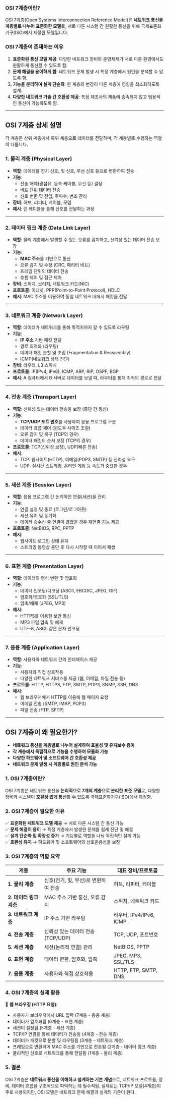 ### OSI 7계층이란?
OSI 7계층(Open Systems Interconnection Reference Model)은 **네트워크 통신을 계층별로 나누어 표준화한 모델**로, 서로 다른 시스템 간 원활한 통신을 위해 국제표준화기구(ISO)에서 제정한 모델입니다.

### OSI 7계층이 존재하는 이유
1. **표준화된 통신 모델 제공**: 다양한 네트워크 장비와 운영체제가 서로 다른 환경에서도 원활하게 통신할 수 있도록 함.
2. **문제 해결을 용이하게 함**: 네트워크 문제 발생 시 특정 계층에서 원인을 분석할 수 있도록 함.
3. **기능을 분리하여 설계 단순화**: 한 계층의 변경이 다른 계층에 영향을 최소화하도록 설계.
4. **다양한 네트워크 기술 간 호환성 제공**: 특정 제조사의 제품에 종속되지 않고 범용적인 통신이 가능하도록 함.

---

## OSI 7계층 상세 설명
각 계층은 상위 계층에서 하위 계층으로 데이터를 전달하며, 각 계층별로 수행하는 역할이 다릅니다.

### **1. 물리 계층 (Physical Layer)**
- **역할**: 데이터를 전기 신호, 빛 신호, 무선 신호 등으로 변환하여 전송
- **기능**:
    - 전송 매체(광섬유, 동축 케이블, 무선 등) 결정
    - 비트 단위 데이터 전송
    - 신호 변환 및 전압, 주파수, 변조 관리
- **장비**: 허브, 리피터, 케이블, 모뎀
- **예시**: 랜 케이블을 통해 신호를 전달하는 과정

---

### **2. 데이터 링크 계층 (Data Link Layer)**
- **역할**: 물리 계층에서 발생할 수 있는 오류를 감지하고, 신뢰성 있는 데이터 전송 보장
- **기능**:
    - **MAC 주소**를 기반으로 통신
    - 오류 감지 및 수정 (CRC, 패리티 비트)
    - 프레임 단위의 데이터 전송
    - 흐름 제어 및 접근 제어
- **장비**: 스위치, 브리지, 네트워크 카드(NIC)
- **프로토콜**: 이더넷, PPP(Point-to-Point Protocol), HDLC
- **예시**: MAC 주소를 이용하여 동일 네트워크 내에서 패킷을 전달

---

### **3. 네트워크 계층 (Network Layer)**
- **역할**: 데이터가 네트워크를 통해 목적지까지 갈 수 있도록 라우팅
- **기능**:
    - **IP 주소** 기반 패킷 전달
    - 경로 최적화 (라우팅)
    - 데이터 패킷 분할 및 조립 (Fragmentation & Reassembly)
    - ICMP(네트워크 상태 진단)
- **장비**: 라우터, L3 스위치
- **프로토콜**: IP(IPv4, IPv6), ICMP, ARP, RIP, OSPF, BGP
- **예시**: A 컴퓨터에서 B 서버로 데이터를 보낼 때, 라우터를 통해 최적의 경로로 전달

---

### **4. 전송 계층 (Transport Layer)**
- **역할**: 신뢰성 있는 데이터 전송을 보장 (종단 간 통신)
- **기능**:
    - **TCP/UDP 포트 번호**를 사용하여 응용 프로그램 구분
    - 데이터 흐름 제어 (윈도우 사이즈 조절)
    - 오류 감지 및 복구 (TCP의 경우)
    - 데이터 패킷의 순서 보장 (TCP의 경우)
- **프로토콜**: TCP(신뢰성 보장), UDP(빠른 전송)
- **예시**:
    - TCP: 웹사이트(HTTP), 이메일(POP3, SMTP) 등 신뢰성 요구
    - UDP: 실시간 스트리밍, 온라인 게임 등 속도가 중요한 경우

---

### **5. 세션 계층 (Session Layer)**
- **역할**: 응용 프로그램 간 논리적인 연결(세션)을 관리
- **기능**:
    - 연결 설정 및 종료 (로그인/로그아웃)
    - 세션 유지 및 동기화
    - 데이터 송수신 중 연결이 끊겼을 경우 재연결 기능 제공
- **프로토콜**: NetBIOS, RPC, PPTP
- **예시**:
    - 웹사이트 로그인 상태 유지
    - 스트리밍 동영상 중단 후 다시 시작할 때 이어서 재생

---

### **6. 표현 계층 (Presentation Layer)**
- **역할**: 데이터의 형식 변환 및 암호화
- **기능**:
    - 데이터 인코딩/디코딩 (ASCII, EBCDIC, JPEG, GIF)
    - 암호화/복호화 (SSL/TLS)
    - 압축/해제 (JPEG, MP3)
- **예시**:
    - HTTPS를 이용한 보안 통신
    - MP3 파일 압축 및 해제
    - UTF-8, ASCII 같은 문자 인코딩

---

### **7. 응용 계층 (Application Layer)**
- **역할**: 사용자와 네트워크 간의 인터페이스 제공
- **기능**:
    - 사용자와 직접 상호작용
    - 다양한 네트워크 서비스를 제공 (웹, 이메일, 파일 전송 등)
- **프로토콜**: HTTP, HTTPS, FTP, SMTP, POP3, SNMP, SSH, DNS
- **예시**:
    - 웹 브라우저에서 HTTP를 이용해 웹 페이지 요청
    - 이메일 전송 (SMTP, IMAP, POP3)
    - 파일 전송 (FTP, SFTP)

---

## **OSI 7계층이 왜 필요한가?**
- **네트워크 통신을 계층별로 나누어 설계하여 효율성 및 유지보수 용이**
- **각 계층에서 독립적으로 기능을 수행하여 모듈화 가능**
- **다양한 하드웨어 및 소프트웨어 간 호환성 제공**
- **네트워크 문제 발생 시 계층별로 원인 분석 가능**

### **1. OSI 7계층이란?**
OSI 7계층은 네트워크 통신을 **논리적으로 7개의 계층으로 분리한 표준 모델**로, 다양한 장비와 시스템이 **호환성 있게 통신**할 수 있도록 국제표준화기구(ISO)에서 제정함.

### **2. OSI 7계층이 필요한 이유**
✅ **표준화된 네트워크 모델 제공** → 서로 다른 시스템 간 통신 가능  
✅ **문제 해결이 용이** → 특정 계층에서 발생한 문제를 쉽게 진단 및 해결  
✅ **설계 단순화 및 확장성 증가** → 기능별로 역할을 나눠 독립적인 설계 가능  
✅ **호환성 유지** → 하드웨어 및 소프트웨어의 상호운용성을 보장

### **3. OSI 7계층의 역할 요약**
| 계층 | 주요 기능 | 대표 장비/프로토콜 |  
|------|-----------|-----------------|  
| **1. 물리 계층** | 신호(전기, 빛, 무선)로 변환하여 전송 | 허브, 리피터, 케이블 |  
| **2. 데이터 링크 계층** | MAC 주소 기반 통신, 오류 감지 | 스위치, 네트워크 카드 |  
| **3. 네트워크 계층** | IP 주소 기반 라우팅 | 라우터, IPv4/IPv6, ICMP |  
| **4. 전송 계층** | 신뢰성 있는 데이터 전송 (TCP/UDP) | TCP, UDP, 포트번호 |  
| **5. 세션 계층** | 세션(논리적 연결) 관리 | NetBIOS, PPTP |  
| **6. 표현 계층** | 데이터 변환, 암호화, 압축 | JPEG, MP3, SSL/TLS |  
| **7. 응용 계층** | 사용자와 직접 상호작용 | HTTP, FTP, SMTP, DNS |  

### **4. OSI 7계층의 실제 활용**
📌 **웹 브라우징 (HTTP 요청)**:
- 사용자가 브라우저에서 URL 입력 (7계층 - 응용 계층)
- 데이터가 암호화됨 (6계층 - 표현 계층)
- 세션이 설정됨 (5계층 - 세션 계층)
- TCP/IP 연결을 통해 데이터가 전송됨 (4계층 - 전송 계층)
- 데이터가 패킷으로 분할 및 라우팅됨 (3계층 - 네트워크 계층)
- 프레임으로 변환되어 MAC 주소를 기반으로 전송됨 (2계층 - 데이터 링크 계층)
- 물리적인 신호로 네트워크를 통해 전달됨 (1계층 - 물리 계층)

### **5. 결론**
OSI 7계층은 **네트워크 통신을 이해하고 설계하는 기본 개념**으로, 네트워크 프로토콜, 장비, 데이터 흐름을 구조적으로 파악하는 데 필수적임. 실제로는 TCP/IP 모델(4계층)이 주로 사용되지만, OSI 모델은 네트워크 문제 해결과 설계의 기준이 된다.